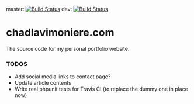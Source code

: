 master: [![Build Status](https://travis-ci.org/chadlavi/chadlavimoniere.com.svg?branch=master)](https://travis-ci.org/chadlavi/chadlavimoniere.com)
dev: [![Build Status](https://travis-ci.org/chadlavi/chadlavimoniere.com.svg?branch=dev)](https://travis-ci.org/chadlavi/chadlavimoniere.com)

# chadlavimoniere.com #
The source code for my personal portfolio website.

### TODOS

* Add social media links to contact page?
* Update article contents
* Write real phpunit tests for Travis CI (to replace the dummy one in place now)
